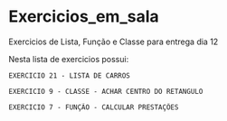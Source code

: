 # Exercicios_em_sala

Exercicios de Lista, Função e Classe para entrega dia 12

Nesta lista de exercicios possui:
```
EXERCICIO 21 - LISTA DE CARROS
```
```
EXERCICIO 9 - CLASSE - ACHAR CENTRO DO RETANGULO
```
```
EXERCICIO 7 - FUNÇÃO - CALCULAR PRESTAÇÕES
```

